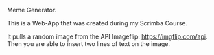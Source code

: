 Meme Generator.

This is a Web-App that was created during my Scrimba Course.

It pulls a random image from the API Imageflip: https://imgflip.com/api.
Then you are able to insert two lines of text on the image.
